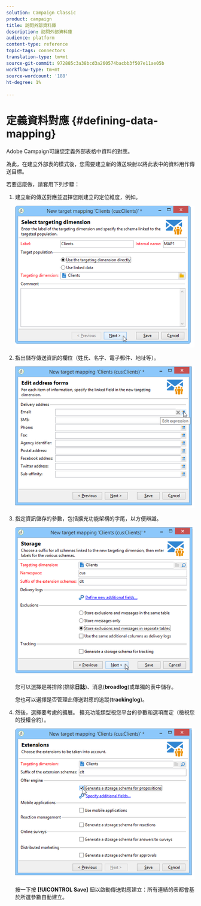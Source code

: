 ```yaml
---
solution: Campaign Classic
product: campaign
title: 訪問外部資料庫
description: 訪問外部資料庫
audience: platform
content-type: reference
topic-tags: connectors
translation-type: tm+mt
source-git-commit: 972885c3a38bcd3a260574bacbb3f507e11ae05b
workflow-type: tm+mt
source-wordcount: '188'
ht-degree: 1%

---
```



# 定義資料對應 {#defining-data-mapping}

Adobe Campaign可讓您定義外部表格中資料的對應。

為此，在建立外部表的模式後，您需要建立新的傳送映射以將此表中的資料用作傳送目標。

若要這麼做，請套用下列步驟：

1. 建立新的傳送對應並選擇您剛建立的定位維度，例如。

   ![](assets/wf_new_mapping_create_fda.png)

1. 指出儲存傳送資訊的欄位（姓氏、名字、電子郵件、地址等）。

   ![](assets/wf_new_mapping_define_join.png)

1. 指定資訊儲存的參數，包括擴充功能架構的字尾，以方便辨識。

   ![](assets/wf_new_mapping_define_names.png)

   您可以選擇是將排除(排除&#x200B;**日誌**)、消息(**broadlog**)或單獨的表中儲存。

   您也可以選擇是否管理此傳送對應的追蹤(**trackinglog**)。

1. 然後，選擇要考慮的擴展。 擴充功能類型視您平台的參數和選項而定（檢視您的授權合約）。

   ![](assets/wf_new_mapping_define_extensions.png)

   按一下按 **[!UICONTROL Save]** 鈕以啟動傳送對應建立：所有連結的表都會基於所選參數自動建立。
